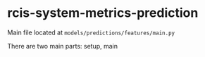 # rcis-system-metrics-prediction 

Main file located at `models/predictions/features/main.py`

There are two main parts: setup, main